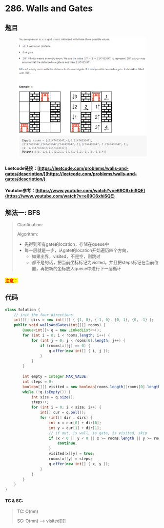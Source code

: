 # 286. Walls and Gates

## 题目

<figure><img src="../../.gitbook/assets/image (14).png" alt=""><figcaption></figcaption></figure>

#### Leetcode链接：[https://leetcode.com/problems/walls-and-gates/description/](https://leetcode.com/problems/walls-and-gates/description/)

#### Youtube参考：[https://www.youtube.com/watch?v=e69C6xhiSQE](https://www.youtube.com/watch?v=e69C6xhiSQE)

## 解法一: BFS

> Clarification:&#x20;
>
> Algorithm:&#x20;
>
> * 先得到所有gate的location，存储在queue中
> * 每一层就是一步，从gate的location开始遍历四个方向，
>   * 如果出界，visited，不是空，则跳过
>   * 都不是的话，把当前坐标标记为visited，并且把steps标记在当前位置，再把新的坐标放入queue中进行下一层循环

#### <mark style="color:red;">注意：</mark>

## 代码

```java
class Solution {
    // init the four directions
    int[][] dirs = new int[][] { {1, 0}, {-1, 0}, {0, 1}, {0, -1} };
    public void wallsAndGates(int[][] rooms) {
        Queue<int[]> q = new LinkedList<>();
        for (int i = 0; i < rooms.length; i++) {
            for (int j = 0; j < rooms[0].length; j++) {
                if (rooms[i][j] == 0) {
                    q.offer(new int[] { i, j });
                }
            }
        }
        
        int empty = Integer.MAX_VALUE;
        int steps = 0;
        boolean[][] visited = new boolean[rooms.length][rooms[0].length];
        while (!q.isEmpty()) {
            int size = q.size();
            steps++;
            for (int i = 0; i < size; i++) {
                int[] cur = q.poll();
                for (int[] dir : dirs) {
                    int x = cur[0] + dir[0];
                    int y = cur[1] + dir[1];
                    // if out, is wall, is gate, is visited, skip
                    if (x < 0 || y < 0 || x >= rooms.length || y >= rooms[0].length || rooms[x][y] != empty || visited[x][y]) {
                        continue;
                    }
                    visited[x][y] = true;
                    rooms[x][y] = steps;
                    q.offer(new int[] { x, y });
                }
            }
        }
    }
}
```

#### TC & SC:&#x20;

> TC: O(mn)
>
> SC: O(mn) --> visited\[]\[]

